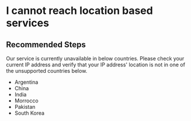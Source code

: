 <properties
	pageTitle="I cannot reach location based services"
	description="I cannot reach location based services"
	service="microsoft.locationbasedservices"
	resource="accounts"
	authors="jingjing-zhang"
    resourceTags=""
    selfHelpType="resource"
	supportTopicIds=""
	productPesIds=""
	displayOrder="1"
	cloudEnvironments="public"
 />

# I cannot reach location based services 

## **Recommended Steps**

Our service is currently unavailable in below countries. Please check your current IP address and verify that your IP address' location is not in one of the unsupported countries below.

* Argentina
* China
* India
* Morrocco
* Pakistan
* South Korea


